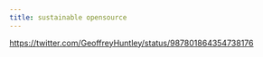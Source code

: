 ```yaml
---
title: sustainable opensource
---
```


https://twitter.com/GeoffreyHuntley/status/987801864354738176
